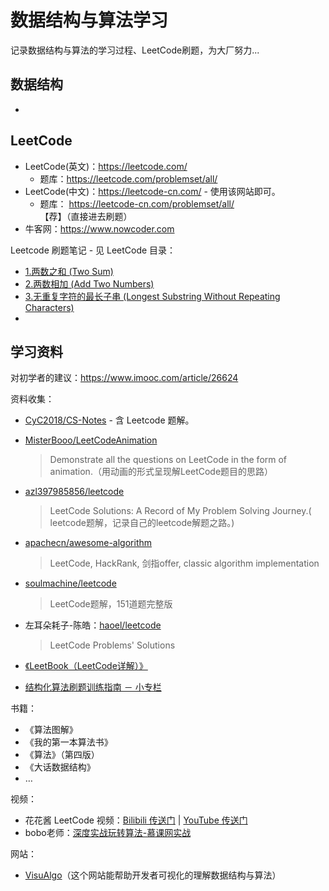 # 数据结构与算法学习
记录数据结构与算法的学习过程、LeetCode刷题，为大厂努力...

数据结构
---

- 

## LeetCode

- LeetCode(英文)：<https://leetcode.com/> 
  -  题库：<https://leetcode.com/problemset/all/>
- LeetCode(中文)：<https://leetcode-cn.com/>  - 使用该网站即可。
  - 题库：  <https://leetcode-cn.com/problemset/all/>  【荐】（直接进去刷题）
- 牛客网：<https://www.nowcoder.com>

Leetcode 刷题笔记 - 见 LeetCode 目录：

- [1.两数之和 (Two Sum)](./LeetCode/0001.两数之和.md)
- [2.两数相加 (Add Two Numbers)](./LeetCode/0002.两数相加.md)
- [3.无重复字符的最长子串 (Longest Substring Without Repeating Characters)](./LeetCode/0003.无重复字符的最长子串.md)
- 

 

## 学习资料

对初学者的建议：https://www.imooc.com/article/26624 

资料收集：


- [CyC2018/CS-Notes](<https://github.com/CyC2018/CS-Notes>)  -  含 Leetcode 题解。

- [MisterBooo/LeetCodeAnimation](https://github.com/MisterBooo/LeetCodeAnimation)

  > Demonstrate all the questions on LeetCode in the form of animation.（用动画的形式呈现解LeetCode题目的思路）

- [azl397985856/leetcode](<https://github.com/azl397985856/leetcode>)

  > LeetCode Solutions: A Record of My Problem Solving Journey.( leetcode题解，记录自己的leetcode解题之路。)

- [apachecn/awesome-algorithm](https://github.com/apachecn/awesome-algorithm)

  > LeetCode, HackRank, 剑指offer, classic algorithm implementation

- [soulmachine/leetcode](https://github.com/soulmachine/leetcode)

  > LeetCode题解，151道题完整版

- 左耳朵耗子-陈皓：[haoel/leetcode](https://github.com/haoel/leetcode)

  > LeetCode Problems' Solutions

- [《LeetBook（LeetCode详解）》](<https://legacy.gitbook.com/book/hk029/leetbook/details>)

- [结构化算法刷题训练指南 － 小专栏](<https://xiaozhuanlan.com/Lisanaaa>)

书籍：

- 《算法图解》
- 《我的第一本算法书》
- 《算法》（第四版）
- 《大话数据结构》
- …

视频：

- 花花酱 LeetCode 视频：[Bilibili 传送门](<https://space.bilibili.com/9880352/channel/index>)  |  [YouTube 传送门](<https://www.youtube.com/user/xxfflower/playlists>)
- bobo老师：[深度实战玩转算法-慕课网实战](https://coding.imooc.com/class/138.html)

网站：

- [VisuAlgo](https://visualgo.net/en)（这个网站能帮助开发者可视化的理解数据结构与算法）





  

  

